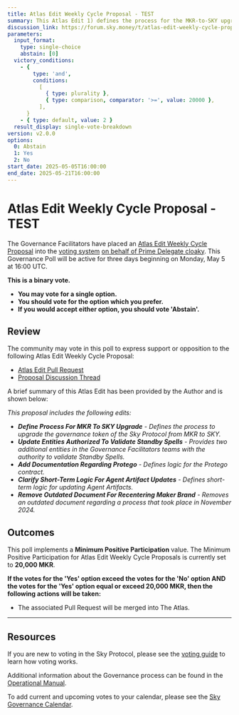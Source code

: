 ```yaml
---
title: Atlas Edit Weekly Cycle Proposal - TEST
summary: This Atlas Edit 1) defines the process for the MKR-to-SKY upgrade, 2) updates the entities authorized to validate Standby Spells, 3) adds documentation regarding Protego, 4) clarifies the short-term logic for Agent Artifact updates, 5) removes the outdated document for recentering the Maker brand.
discussion_link: https://forum.sky.money/t/atlas-edit-weekly-cycle-proposal-week-of-may-5-2025/26319
parameters:
  input_format:
    type: single-choice
    abstain: [0]
  victory_conditions:
    - {
        type: 'and',
        conditions:
          [
            { type: plurality },
            { type: comparison, comparator: '>=', value: 20000 },
          ],
      }
    - { type: default, value: 2 }
  result_display: single-vote-breakdown
version: v2.0.0
options:
  0: Abstain
  1: Yes
  2: No
start_date: 2025-05-05T16:00:00
end_date: 2025-05-21T16:00:00
---
```


# Atlas Edit Weekly Cycle Proposal - TEST

The Governance Facilitators have placed an [Atlas Edit Weekly Cycle Proposal](https://sky-atlas.powerhouse.io/A.1.10.1.1_Edits_To_The_Atlas/115f2ff0-8d73-80a9-af46-ef481d81934e%7C0db303084211) into the [voting system](https://vote.makerdao.com/polling) [on behalf of Prime Delegate cloaky](https://forum.sky.money/t/atlas-edit-weekly-cycle-proposal-week-of-may-5-2025/26319/4). This Governance Poll will be active for three days beginning on Monday, May 5 at 16:00 UTC.

**This is a binary vote.**

- **You may vote for a single option.**
- **You should vote for the option which you prefer.**
- **If you would accept either option, you should vote 'Abstain'.**

## Review

The community may vote in this poll to express support or opposition to the following Atlas Edit Weekly Cycle Proposal:

- [Atlas Edit Pull Request](https://github.com/makerdao/next-gen-atlas/pull/103)
- [Proposal Discussion Thread](https://forum.sky.money/t/atlas-edit-weekly-cycle-proposal-week-of-may-5-2025/26319/1)

A brief summary of this Atlas Edit has been provided by the Author and is shown below:

_This proposal includes the following edits:_

- _**Define Process For MKR To SKY Upgrade** - Defines the process to upgrade the governance token of the Sky Protocol from MKR to SKY._
- _**Update Entities Authorized To Validate Standby Spells** - Provides two additional entities in the Governance Facilitators teams with the authority to validate Standby Spells._
- _**Add Documentation Regarding Protego** - Defines logic for the Protego contract._
- _**Clarify Short-Term Logic For Agent Artifact Updates** - Defines short-term logic for updating Agent Artifacts._
- _**Remove Outdated Document For Recentering Maker Brand** - Removes an outdated document regarding a process that took place in November 2024._

## Outcomes

This poll implements a **Minimum Positive Participation** value. The Minimum Positive Participation for Atlas Edit Weekly Cycle Proposals is currently set to **20,000 MKR**.

**If the votes for the 'Yes' option exceed the votes for the 'No' option AND the votes for the 'Yes' option equal or exceed 20,000 MKR, then the following actions will be taken:**

- The associated Pull Request will be merged into The Atlas.

---

## Resources

If you are new to voting in the Sky Protocol, please see the [voting guide](https://manual.makerdao.com/governance/voting-in-makerdao/on-chain-governance) to learn how voting works.

Additional information about the Governance process can be found in the [Operational Manual](https://manual.makerdao.com).

To add current and upcoming votes to your calendar, please see the [Sky Governance Calendar](https://manual.makerdao.com/makerdao/calendars/governance-calendar).
